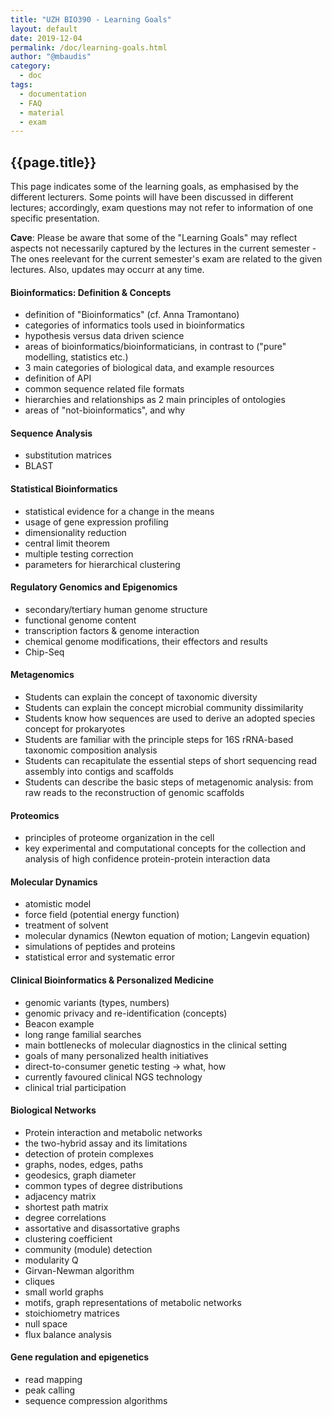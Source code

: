 ```yaml
---
title: "UZH BIO390 - Learning Goals"
layout: default
date: 2019-12-04
permalink: /doc/learning-goals.html
author: "@mbaudis"
category:
  - doc
tags:
  - documentation
  - FAQ
  - material
  - exam
---
```


## {{page.title}}

This page indicates some of the learning goals, as emphasised by the different lecturers. Some points will have been discussed in different lectures; accordingly, exam questions may not refer to information of one specific presentation.

__Cave__: Please be aware that some of the "Learning Goals" may reflect aspects not necessarily captured by the lectures in the current semester - The ones reelevant for the current semester's exam are related to the given lectures. Also, updates may occurr at any time.

#### Bioinformatics: Definition & Concepts

* definition of "Bioinformatics" (cf. Anna Tramontano)
* categories of informatics tools used in bioinformatics
* hypothesis versus data driven science
* areas of bioinformatics/bioinformaticians, in contrast to ("pure" modelling, statistics etc.)
* 3 main categories of biological data, and example resources
* definition of API
* common sequence related file formats
* hierarchies and relationships as 2 main principles of ontologies
* areas of "not-bioinformatics", and why

#### Sequence Analysis

* substitution matrices
* BLAST

#### Statistical Bioinformatics

* statistical evidence for a change in the means
* usage of gene expression profiling
* dimensionality reduction
* central limit theorem
* multiple testing correction
* parameters for hierarchical clustering

<!--
#### Bioinformatics tools: Statistics & Graphics in R & BioConductor

* What is tidy data?
* ideas behind ggplot:  components of a ggplot, arrangement of input data ... (no actual code writing needed)
*  interpret common types of plots, e.g. barplot, boxplot, histogram
* effect of data transformation (e.g. log) on common types of plots

-->

#### Regulatory Genomics and Epigenomics

* secondary/tertiary human genome structure
* functional genome content
* transcription factors & genome interaction
* chemical genome modifications, their effectors and results
* Chip-Seq

#### Metagenomics

* Students can explain the concept of taxonomic diversity
* Students can explain the concept microbial community dissimilarity
* Students know how sequences are used to derive an adopted species concept for prokaryotes
* Students are familiar with the principle steps for 16S rRNA-based taxonomic composition analysis
* Students can recapitulate the essential steps of short sequencing read assembly into contigs and scaffolds
* Students can describe the basic steps of metagenomic analysis: from raw reads to the reconstruction of genomic scaffolds

#### Proteomics

* principles of proteome organization in the cell
* key experimental and computational concepts  for the collection and analysis of high confidence protein-protein interaction data

#### Molecular Dynamics

* atomistic model 
* force field (potential energy function)
* treatment of solvent
* molecular dynamics (Newton equation of motion; Langevin equation)
* simulations of peptides and proteins
* statistical error and systematic error

#### Clinical Bioinformatics & Personalized Medicine

* genomic variants (types, numbers)
* genomic privacy and re-identification (concepts)
* Beacon example
* long range familial searches
* main bottlenecks of molecular diagnostics in the clinical setting
* goals of many personalized health initiatives
* direct-to-consumer genetic testing -> what, how
* currently favoured clinical NGS technology
* clinical trial participation

<!--
#### Text Mining

* text mining pipelines & (current) common programs/applications
* article/literature repositories (with focus on accessibility)
* processing steps in text mining
* common problems in text mining

-->

#### Biological Networks

* Protein interaction and metabolic networks
* the two-hybrid assay and its limitations
* detection of protein complexes
* graphs, nodes, edges, paths
* geodesics, graph diameter
* common types of degree distributions
* adjacency matrix 
* shortest path matrix
* degree correlations
* assortative and disassortative graphs
* clustering coefficient
* community (module) detection
*  modularity Q
* Girvan-Newman algorithm
* cliques
* small world graphs
* motifs, graph representations of metabolic networks
* stoichiometry matrices
* null space
* flux balance analysis

#### Gene regulation and epigenetics

* read mapping
* peak calling
* sequence compression algorithms

